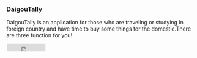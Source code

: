 ### DaigouTally
 DaigouTally is an application for those who are traveling or studying in foreign country and have time to buy some things for the domestic.There are three function for you!
<iframe
style="margin-left: 2px; margin-bottom:-5px;"
frameborder="0" scrolling="0" width="100px" height="20px"
src="https://github.com/SWerllen/DaigouTally/blob/master/DaigouTally_Video_Demo.mp4" >
</iframe>

